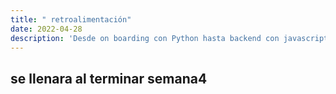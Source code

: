 ```yaml
---
title: " retroalimentación"
date: 2022-04-28
description: 'Desde on boarding con Python hasta backend con javascript (NodeJS)'
---
```



## se llenara al terminar semana4
